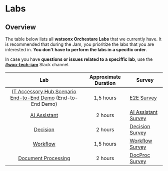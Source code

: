 # Labs

## Overview

The table below lists all **watsonx Orchestare Labs** that we currently have. It is recommended that during the Jam, you prioritize the labs that you are interested in. **You don't have to perform the labs in a specific order**.

In case you have **questions or issues related to a speciffic lab**, use the **[#wxo-tech-jam](https://ibm.enterprise.slack.com/archives/C08K4TKFHEE)** Slack channel.

| Lab                                                   | Approximate Duration |  Survey |
| :-----------------------------------------------------------: | :------------------: | ------------- |
| [IT Accessory Hub Scenario End-to-End Demo](https://github.com/IBM/wxo-labs/tree/main/IT%20Accessory%20Hub%20Scenario%20End-to-End%20Demo) (End-to-End Demo) |      1,5 hours        |[E2E Survey](https://ibm.biz/wxo-tech-jam-e2e-survey) |
| [AI Assistant](https://github.com/IBM/wxo-labs/tree/main/AI%20Assistant)  |      2 hours        |[AI Assistant Survey](https://ibm.biz/wxo-tech-jam-assistant-survey) |
| [Decision](https://github.com/IBM/wxo-labs/tree/main/Decision)  |      2 hours        |[Decision Survey](https://ibm.biz/wxo-tech-jam-decision-survey) |
| [Workflow](https://github.com/IBM/wxo-labs/tree/main/Workflow)  |      1,5 hours        |[Workflow Survey](https://ibm.biz/wxo-tech-jam-workflow-survey) |
| [Document Processing](https://github.com/IBM/wxo-labs/tree/main/Document%20Processing)  |      2 hours        |[DocProc Survey](https://ibm.biz/wxo-tech-jam-docproc-survey) |
